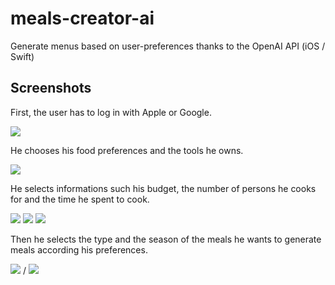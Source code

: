 # meals-creator-ai
Generate menus based on user-preferences thanks to the OpenAI API (iOS / Swift)

## Screenshots

First, the user has to log in with Apple or Google.

![](@Docs/LogInGif)

He chooses his food preferences and the tools he owns.

![](@Docs/PreferencesScreen)

He selects informations such his budget, the number of persons he cooks for and the time he spent to cook.

![](@Docs/budgetImage)
![](@Docs/NumberPeopleImage)
![](@Docs/spentTimeImage)

Then he selects the type and the season of the meals he wants to generate meals according his preferences.

![](@Docs/type-screen) /
![](@Docs/meals-creator.gif)
